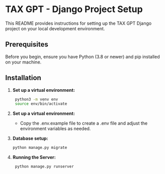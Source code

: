 # TAX GPT - Django Project Setup

This README provides instructions for setting up the TAX GPT Django project on your local development environment.

## Prerequisites

Before you begin, ensure you have Python (3.8 or newer) and pip installed on your machine.

## Installation

1. **Set up a virtual environment:**
   ```bash
    python3 -m venv env
    source env/bin/activate


2. **Set up a virtual environment:**
   - Copy the .env.example file to create a .env file and adjust the environment variables as needed.


3. **Database setup:**
    ```bash
    python manage.py migrate


4. **Running the Server:**
   ```bash
    python manage.py runserver




